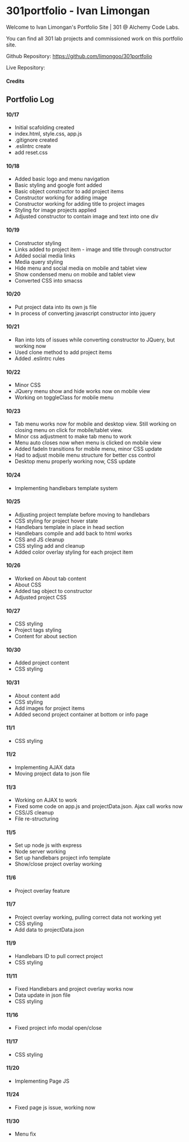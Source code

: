 # 301portfolio - Ivan Limongan



Welcome to Ivan Limongan's Portfolio Site  |  301 @ Alchemy Code Labs.

You can find all 301 lab projects and commissioned work on this portfolio site.

Github Repository: https://github.com/limongoo/301portfolio

Live Repository: 


#### Credits

## Portfolio Log

#### 10/17
- Initial scafolding created
- index.html, style.css, app.js
- .gitignore created
- .eslintrc create
- add reset.css

#### 10/18
- Added basic logo and menu navigation
- Basic styling and google font added
- Basic object constructor to add project items
- Constructor working for adding image
- Constructor working for adding title to project images
- Styling for image projects applied
- Adjusted constructor to contain image and text into one div

#### 10/19
- Constructor styling
- Links added to project item - image and title through constructor
- Added social media links
- Media query styling
- Hide menu and social media on mobile and tablet view
- Show condensed menu on mobile and tablet view
- Converted CSS into smacss

#### 10/20
- Put project data into its own js file
- In process of converting javascript constructor into jquery

#### 10/21
- Ran into lots of issues while converting constructor to JQuery, but working now
- Used clone method to add project items
- Added .eslintrc rules

#### 10/22
- Minor CSS
- JQuery menu show and hide works now on mobile view
- Working on toggleClass for mobile menu 

#### 10/23
- Tab menu works now for mobile and desktop view. Still working on closing menu on click for mobile/tablet view.
- Minor css adjustment to make tab menu to work
- Menu auto closes now when menu is clicked on mobile view
- Added fadeIn transitions for mobile menu, minor CSS update
- Had to adjust mobile menu structure for better css control
- Desktop menu properly working now, CSS update

#### 10/24
- Implementing handlebars template system

#### 10/25
- Adjusting project template before moving to handlebars
- CSS styling for project hover state
- Handlebars template in place in head section
- Handlebars compile and add back to html works
- CSS and JS cleanup
- CSS styling add and cleanup
- Added color overlay styling for each project item

#### 10/26
- Worked on About tab content
- About CSS
- Added tag object to constructor
- Adjusted project CSS

#### 10/27
- CSS styling
- Project tags styling
- Content for about section

#### 10/30
- Added project content
- CSS styling

#### 10/31
- About content add
- CSS styling
- Add images for project items
- Added second project container at bottom or info page

#### 11/1
- CSS styling

#### 11/2
- Implementing AJAX data
- Moving project data to json file

#### 11/3
- Working on AJAX to work
- Fixed some code on app.js and projectData.json. Ajax call works now
- CSS/JS cleanup
- File re-structuring

#### 11/5
- Set up node js with express
- Node server working
- Set up handlebars project info template
- Show/close project overlay working

#### 11/6 
- Project overlay feature

#### 11/7
- Project overlay working, pulling correct data not working yet
- CSS styling
- Add data to projectData.json

#### 11/9
- Handlebars ID to pull correct project
- CSS styling

#### 11/11
- Fixed Handlebars and project overlay works now
- Data update in json file
- CSS styling

#### 11/16 
- Fixed project info modal open/close

#### 11/17
- CSS styling

#### 11/20
- Implementing Page JS

#### 11/24
- Fixed page js issue, working now

#### 11/30
- Menu fix